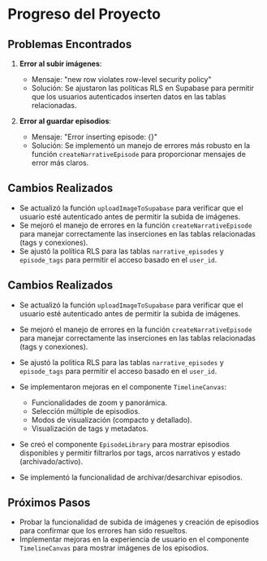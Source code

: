 # Progreso del Proyecto

## Problemas Encontrados
1. **Error al subir imágenes**: 
   - Mensaje: "new row violates row-level security policy"
   - Solución: Se ajustaron las políticas RLS en Supabase para permitir que los usuarios autenticados inserten datos en las tablas relacionadas.

2. **Error al guardar episodios**:
   - Mensaje: "Error inserting episode: {}"
   - Solución: Se implementó un manejo de errores más robusto en la función `createNarrativeEpisode` para proporcionar mensajes de error más claros.

## Cambios Realizados
- Se actualizó la función `uploadImageToSupabase` para verificar que el usuario esté autenticado antes de permitir la subida de imágenes.
- Se mejoró el manejo de errores en la función `createNarrativeEpisode` para manejar correctamente las inserciones en las tablas relacionadas (tags y conexiones).
- Se ajustó la política RLS para las tablas `narrative_episodes` y `episode_tags` para permitir el acceso basado en el `user_id`.

## Cambios Realizados
- Se actualizó la función `uploadImageToSupabase` para verificar que el usuario esté autenticado antes de permitir la subida de imágenes.
- Se mejoró el manejo de errores en la función `createNarrativeEpisode` para manejar correctamente las inserciones en las tablas relacionadas (tags y conexiones).
- Se ajustó la política RLS para las tablas `narrative_episodes` y `episode_tags` para permitir el acceso basado en el `user_id`.
- Se implementaron mejoras en el componente `TimelineCanvas`:
  - Funcionalidades de zoom y panorámica.
  - Selección múltiple de episodios.
  - Modos de visualización (compacto y detallado).
  - Visualización de tags y metadatos.

- Se creó el componente `EpisodeLibrary` para mostrar episodios disponibles y permitir filtrarlos por tags, arcos narrativos y estado (archivado/activo).
- Se implementó la funcionalidad de archivar/desarchivar episodios.

## Próximos Pasos
- Probar la funcionalidad de subida de imágenes y creación de episodios para confirmar que los errores han sido resueltos.
- Implementar mejoras en la experiencia de usuario en el componente `TimelineCanvas` para mostrar imágenes de los episodios.
